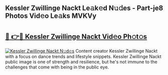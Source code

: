 ## Kessler Zwillinge Nackt Le𝚊k𝚎d N𝚞𝚍es - Part-je8 Photos Vid𝚎o Le𝚊ks MVKVy

# <h2><a href="http://fb50jbc.evod.top/?m=Kessler+Zwillinge+Nackt">🔗 👉🔴 Kessler Zwillinge Nackt Vid𝚎o Ph𝚘t𝚘s</a></h2>

[![Kessler Zwillinge Nackt N𝚞d𝚎s](https://i.imgur.com/8V9OHl7.gif)](http://fb50jbc.evod.top/?m=Kessler+Zwillinge+Nackt)
Content creator Kessler Zwillinge Nackt with a focus on dance trends and lifestyle snippets. Kessler Zwillinge Nackt public image is one of strength and resilience, but he's not immune to the challenges that come with being in the public eye. 
